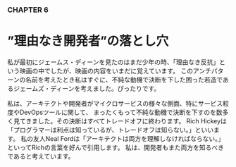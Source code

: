 ### CHAPTER 6

# ”理由なき開発者”の落とし穴

私が最初にジェームス・ディーンを見たのはまだ少年の時、「理由なき反抗」という映画の中でしたが、映画の内容をいまだに覚えています。
このアンチパターンの名前を考えたとき私はすぐに、不純な動機で決断を下した困った若造であるジェームズ・ディーンを考えました。ぴったりです。 

私は、アーキテクトや開発者がマイクロサービスの様々な側面、特にサービス粒度やDevOpsツールに関して、
まったくもって不純な動機で決断を下すのを数多く見てきました。その決断はすべてトレードオフに終わります。
Rich Hickeyは「プログラマーは利点は知っているが、トレードオフは知らない。」といいます。
私の友人Neal Fordは「アーキテクトは両方を理解しなければならない。」といってRichの言葉を好んで引用します。
私は、開発者もまた両方を知るべきであると考えています。